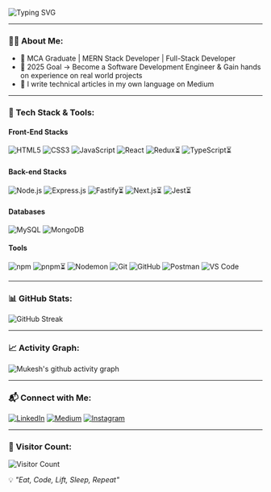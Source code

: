 <!-- Typing Effect -->
![Typing SVG](https://readme-typing-svg.herokuapp.com?font=Fira+Code&size=26&pause=1000&color=00F7FF&center=true&vCenter=true&width=700&lines=Hi+%F0%9F%91%8B%2C+I'm+Mukesh+Rawat;Full-Stack+Developer+%F0%9F%92%BB;MERN+Stack+Engineer;Fitness+and+Health+Enthusiast;Aspiring+SDE)

---

### 👨‍💻 About Me:
- 💼 MCA Graduate | MERN Stack Developer | Full-Stack Developer  
- 🎯 2025 Goal → Become a Software Development Engineer & Gain hands on experience on real world projects 
- 📝 I write technical articles in my own language on Medium  

---

### 🚀 Tech Stack & Tools:
#### Front-End Stacks
![HTML5](https://img.shields.io/badge/HTML5-E34F26?logo=html5&logoColor=white)
![CSS3](https://img.shields.io/badge/CSS3-1572B6?logo=css3&logoColor=white)
![JavaScript](https://img.shields.io/badge/JavaScript-ES6+-yellow?logo=javascript&logoColor=black)
![React](https://img.shields.io/badge/React-18-blue?logo=react)
![Redux](https://img.shields.io/badge/Redux-764ABC?logo=redux&logoColor=white)⏳
![TypeScript](https://img.shields.io/badge/TypeScript-3178C6?logo=typescript&logoColor=white)⏳

#### Back-end Stacks
![Node.js](https://img.shields.io/badge/Node.js-18-green?logo=node.js)
![Express.js](https://img.shields.io/badge/Express.js-000000?logo=express)
![Fastify](https://img.shields.io/badge/Fastify-000000?logo=fastify&logoColor=white)⏳
![Next.js](https://img.shields.io/badge/Next.js-000000?logo=nextdotjs&logoColor=white)⏳
![Jest](https://img.shields.io/badge/Jest-C21325?logo=jest&logoColor=white)⏳

#### Databases
![MySQL](https://img.shields.io/badge/MySQL-4479A1?logo=mysql&logoColor=white)
![MongoDB](https://img.shields.io/badge/MongoDB-4.0-green?logo=mongodb)

#### Tools
![npm](https://img.shields.io/badge/npm-CB3837?logo=npm&logoColor=white)
![pnpm](https://img.shields.io/badge/pnpm-F69220?logo=pnpm&logoColor=white)⏳
![Nodemon](https://img.shields.io/badge/Nodemon-76D04B?logo=nodemon&logoColor=white)
![Git](https://img.shields.io/badge/Git-F05032?logo=git&logoColor=white)
![GitHub](https://img.shields.io/badge/GitHub-181717?logo=github)
![Postman](https://img.shields.io/badge/Postman-FF6C37?logo=postman&logoColor=white)
![VS Code](https://img.shields.io/badge/VS%20Code-0078D4?logo=visualstudiocode&logoColor=white)

---

### 📊 GitHub Stats:
<!--  ![Mukesh's GitHub stats](https://github-readme-stats.vercel.app/api?username=mukeshrawat&show_icons=true&theme=radical)-->
![GitHub Streak](https://github-readme-streak-stats.herokuapp.com?user=mukeshrawat&theme=radical)  
<!--![Top Langs](https://github-readme-stats.vercel.app/api/top-langs/?username=mukeshrawat&layout=compact&theme=radical)-->

---

### 📈 Activity Graph:
![Mukesh's github activity graph](https://github-readme-activity-graph.vercel.app/graph?username=mukeshrawat&theme=react-dark)

---

### 📬 Connect with Me:
[![LinkedIn](https://img.shields.io/badge/LinkedIn-Mukesh%20Rawat-blue?logo=linkedin)](https://www.linkedin.com/in/mukesh-rawat-5375a8227?utm_source=share&utm_campaign=share_via&utm_content=profile&utm_medium=android_app)
[![Medium](https://img.shields.io/badge/Medium-%40MukeshRawat-black?logo=medium)](https://medium.com/@swissmukeshrawat)
[![Instagram](https://img.shields.io/badge/Instagram-%40mukeshrawat-E4405F?logo=instagram&logoColor=white)](https://www.instagram.com/mukeshraw.at?igsh=MXZsNHY3enIxZDdh)

---

### 👀 Visitor Count:
![Visitor Count](https://komarev.com/ghpvc/?username=mukeshrawat&label=Profile%20Views&color=0e75b6&style=flat)

💡 *"Eat, Code, Lift, Sleep, Repeat"*

